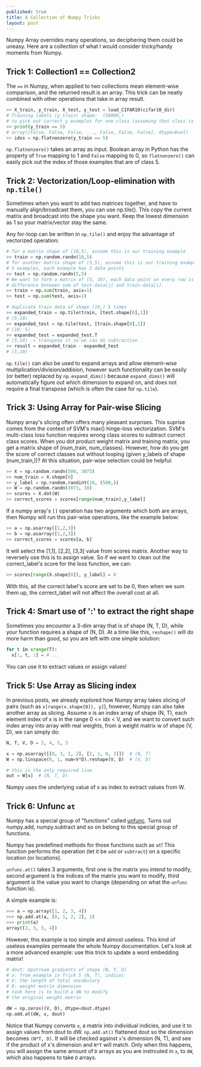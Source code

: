 ```yaml
---
published: true
title: A Collection of Numpy Tricks
layout: post
---
```



Numpy Array overrides many operations, so deciphering them could be uneasy. Here are a collection of what I would consider tricky/handy moments from Numpy.

## Trick 1: Collection1 == Collection2

The `==` in Numpy, when applied to two collections mean element-wise comparison, and the returned result is an array. This trick can be neatly combined with other operations that take in array result.

```python
>> X_train, y_train, X_test, y_test = load_CIFAR10(cifar10_dir)
# Training labels (y_train) shape:  (50000,)
# to pick out correct y examples for one class (assuming that class is indexed at 5)
>> print(y_train == 5)
# array([False, False, False, ..., False, False, False], dtype=bool)
>> idxs = np.flatnonzero(y_train == 5)
```

`np.flatnonzero()` takes an array as input. Boolean array in Python has the property of `True` mapping to 1 and `False` mapping to 0, so `flatnonzero()` can easily pick out the index of those examples that are of class 5.

## Trick 2: Vectorization/Loop-elimination with `np.tile()`

Sometimes when you want to add two matrices together, and have to manually align/broadcast them, you can use np.tile(). This copy the current matrix and broadcast into the shape you want. Keep the lowest dimension as 1 so your matrix/vector stay the same.

Any for-loop can be written in `np.tile()` and enjoy the advantage of vectorized operation:

```python
# for a matrix shape of (10,5), assume this is our training example
>> train = np.random.randn(10,5)
# for another matrix shape of (5,5), assume this is our training example
# 5 examples, each example has 5 data points
>> test = np.random.randn(5,5)
# We want to form a matrix of (5, 10), each data point on every row is the
# difference between sum of test-data[j] and train-data[i].
>> train = np.sum(train, axis=1)
>> test = np.sum(test, axis=1)

# duplicate train data of shape (10,) 5 times
>> expanded_train = np.tile(train, [test.shape[0],1])
# (5,10)
>> expanded_test = np.tile(test, [train.shape[0],1])
# (10, 5)
>> expanded_test = expanded_test.T
# (5,10) -> transpose it so we can do subtraction
>> result = expanded_train - expanded_test
# (5,10)
```

`np.tile()` can also be used to expand arrays and allow element-wise multiplication/division/addision, however such functionality can be easily (or better) replaced by `np.expand_dims()` because `expand_dims()` will automatically figure out which dimension to expand on, and does not require a final transpose (which is often the case for `np.tile`).

## Trick 3: Using Array for Pair-wise Slicing

Numpy array's slicing often offers many pleasant surprises. This suprise comes from the context of SVM's max() hinge-loss vectorization. SVM's multi-class loss function requires wrong class scores to subtract correct class scores. When you dot product weight matrix and training matrix, you get a matrix shape of (num_train, num_classes). However, how do you get the score of correct classes out without looping (given y_labels of shape (num_train,))? At this situation, pair-wise selection could be helpful:

```python
>> X = np.random.randn(500, 3073)
>> num_train = X.shape[0]
>> y_label = np.random.randint(10, (500,))
>> W = np.random.randn(3073, 10)
>> scores = X.dot(W)
>> correct_scores = scores[range(num_train),y_label]
```

If a numpy array's `[]` operation has two arguments which both are arrays, then Numpy will run this pair-wise operations, like the example below:

```python
>> a = np.asarray([1,2,3])
>> b = np.asarray([1,2,3])
>> correct_scores = scores[a, b]
```

It will select the [1,1], [2,2], [3,3] value from scores matrix. Another way to reversely use this is to assign value. So if we want to clean out the correct_label's score for the loss function, we can:

```python
>> scores[range(X.shape[0]), y_label] = 0
```

With this, all the correct label's score are set to be 0, then when we sum them up, the correct_label will not affect the overall cost at all.

## Trick 4: Smart use of ':' to extract the right shape

Sometimes you encounter a 3-dim array that is of shape (N, T, D), while your function requires a shape of (N, D). At a time like this, `reshape()` will do more harm than good, so you are left with one simple solution:

```python
for t in xrange(T):
  x[:, t, :] = # ...
```

You can use it to extract values or assign values!

## Trick 5: Use Array as Slicing index

In previous posts, we already explored how Numpy array takes slicing of pairs (such as `x[range(x.shape[0]), y]`), however, Numpy can also take another array as slicing. Assume x is an index array of shape (N, T), each element index
of x is in the range 0 <= idx < V, and we want to convert such index array into array with real weights, from a weight matrix w of shape (V, D), we can simply do:

```python
N, T, V, D = 2, 4, 5, 3

x = np.asarray([[0, 3, 1, 2], [2, 1, 0, 3]])  # (N, T)
W = np.linspace(0, 1, num=V*D).reshape(V, D)  # (V, D)

# this is the only required line
out = W[x]  # (N, T, D)
```
Numpy uses the underlying value of x as index to extract values from W.

## Trick 6: Unfunc `at`

Numpy has a special group of "functions" called [unfunc](http://docs.scipy.org/doc/numpy-1.10.1/reference/generated/numpy.ufunc.at.html). Turns out numpy.add, numpy.subtract and so on belong to this special group of functions.

Numpy has predefined methods for those functions such as `at`! This function performs the operation (let it be `add` or `subtract`) on a specific location (or locations).

`unfunc.at()` takes 3 arguments, first one is the matrix you intend to modify, second argument is the indices of the matrix you want to modify, third argument is the value you want to change (depending on what the `unfunc` function is).

A simple example is:

```python
>>> a = np.array([1, 2, 3, 4])
>>> np.add.at(a, [0, 1, 2, 2], 1)
>>> print(a)
array([2, 3, 5, 4])
```

However, this example is too simple and almost useless. This kind of useless examples permeate the whole Numpy documentation. Let's look at a more advanced example: use this trick to update a word embedding matrix!

```python
# dout: Upstream gradients of shape (N, T, D)
# x: from example in Trick 5 (N, T), indices
# V: the length of total vocabulary
# D: weight matrix dimension
# task here is to build a dW to modify
# the original weight matrix

dW = np.zeros((V, D), dtype=dout.dtype)
np.add.at(dW, x, dout)
```
Notice that Numpy converts `x`, a matrix into individual indicies, and use it to assign values from dout to dW. `np.add.at()` flattened dout so the dimension becomes `(N*T, D)`. It will be checked against `x`'s dimension (N, T), and see if the product of x's dimension and `N*T` will match. Only when this happens, you will assign the same amount of `D` arrays as you are instrcuted in `x`, to `dW`, which also happens to take `D` arrays.
